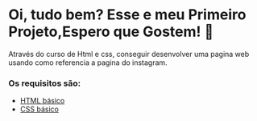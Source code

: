 # Oi, tudo bem? Esse e meu Primeiro Projeto,Espero que Gostem! :love_letter:

Através do curso de Html e css, conseguir desenvolver uma pagina web usando como referencia a pagina do instagram.

### Os requisitos são:

* [HTML básico](https://www.w3schools.com/html/)
* [CSS básico]()